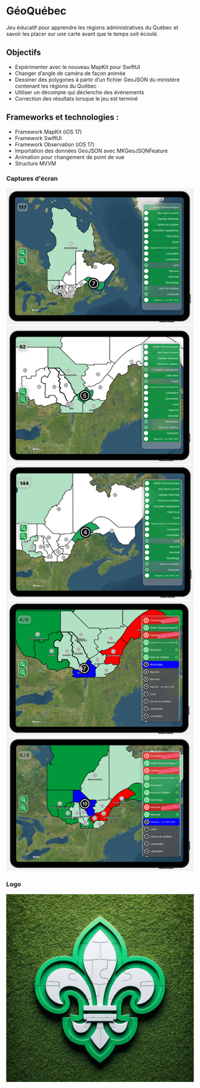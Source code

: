 # GéoQuébec
Jeu éducatif pour apprendre les régions administratives du Québec et savoir les placer sur une carte avant que le temps soit écoulé.

## Objectifs
- Expérimenter avec le nouveau MapKit pour SwiftUI
- Changer d’angle de caméra de façon animée
- Dessiner des polygones à partir d’un fichier GeoJSON du ministère contenant les régions du Québec
- Utiliser un décompte qui déclenche des événements
- Correction des résultats lorsque le jeu est terminé

## Frameworks et technologies :
- Framework MapKit (iOS 17)
- Framework SwiftUI
- Framework Observation (iOS 17)
- Importation des données GeoJSON avec MKGeoJSONFeature
- Animation pour changement de point de vue
- Structure MVVM

### Captures d'écran
![Screenshot1](https://github.com/tchendoh/tchendoh.github.io/blob/main/images/GeoQuebec-screenshot1.jpeg)
![Screenshot2](https://github.com/tchendoh/tchendoh.github.io/blob/main/images/GeoQuebec-screenshot2.png)
![Screenshot3](https://github.com/tchendoh/tchendoh.github.io/blob/main/images/GeoQuebec-screenshot3.png)
![Screenshot4](https://github.com/tchendoh/tchendoh.github.io/blob/main/images/GeoQuebec-screenshot4.png)
![Screenshot5](https://github.com/tchendoh/tchendoh.github.io/blob/main/images/GeoQuebec-screenshot5.png)

### Logo
![Logo](https://github.com/tchendoh/tchendoh.github.io/blob/main/images/GeoQuebec-icon.jpg)
